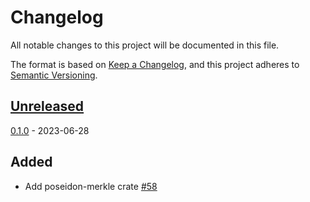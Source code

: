 # Changelog

All notable changes to this project will be documented in this file.

The format is based on [Keep a Changelog](https://keepachangelog.com/en/1.0.0/),
and this project adheres to [Semantic Versioning](https://semver.org/spec/v2.0.0.html).

## [Unreleased]

[0.1.0] - 2023-06-28

## Added

- Add poseidon-merkle crate [#58]

<!-- ISSUES -->
[#58]: https://github.com/dusk-network/merkle/issues/58

<!-- VERSIONS -->
[Unreleased]: https://github.com/dusk-network/merkle/compare/poseidon-merkle_v0.1.0...HEAD
[0.1.0]: https://github.com/dusk-network/merkle/releases/tag/poseidon-merkle_v0.1.0
